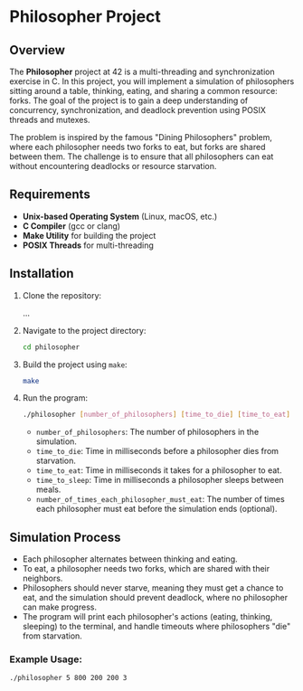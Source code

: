 # Philosopher Project

## Overview

The **Philosopher** project at 42 is a multi-threading and synchronization exercise in C. In this project, you will implement a simulation of philosophers sitting around a table, thinking, eating, and sharing a common resource: forks. The goal of the project is to gain a deep understanding of concurrency, synchronization, and deadlock prevention using POSIX threads and mutexes.

The problem is inspired by the famous "Dining Philosophers" problem, where each philosopher needs two forks to eat, but forks are shared between them. The challenge is to ensure that all philosophers can eat without encountering deadlocks or resource starvation.

## Requirements

- **Unix-based Operating System** (Linux, macOS, etc.)
- **C Compiler** (gcc or clang)
- **Make Utility** for building the project
- **POSIX Threads** for multi-threading

## Installation

1. Clone the repository:

    ...

2. Navigate to the project directory:

    ```bash
    cd philosopher
    ```

3. Build the project using `make`:

    ```bash
    make
    ```

4. Run the program:

    ```bash
    ./philosopher [number_of_philosophers] [time_to_die] [time_to_eat] [time_to_sleep] [number_of_times_each_philosopher_must_eat]
    ```

    - `number_of_philosophers`: The number of philosophers in the simulation.
    - `time_to_die`: Time in milliseconds before a philosopher dies from starvation.
    - `time_to_eat`: Time in milliseconds it takes for a philosopher to eat.
    - `time_to_sleep`: Time in milliseconds a philosopher sleeps between meals.
    - `number_of_times_each_philosopher_must_eat`: The number of times each philosopher must eat before the simulation ends (optional).

## Simulation Process

- Each philosopher alternates between thinking and eating.
- To eat, a philosopher needs two forks, which are shared with their neighbors.
- Philosophers should never starve, meaning they must get a chance to eat, and the simulation should prevent deadlock, where no philosopher can make progress.
- The program will print each philosopher's actions (eating, thinking, sleeping) to the terminal, and handle timeouts where philosophers "die" from starvation.

### Example Usage:

```bash
./philosopher 5 800 200 200 3

